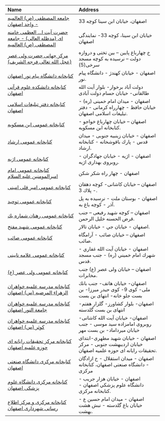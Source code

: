 | Name                                                                                               | Address                                                                                             |
|:---------------------------------------------------------------------------------------------------|:----------------------------------------------------------------------------------------------------|
| [جامعه المصطفی (ص) العالمیه - واحد اصفهان](http://dlib.miu.ac.ir)                                  | اصفهان، خیابان ابن سینا کوچه 33                                                                     |
| [حضرت آیت ا... العظمی خامنه ای (مدظله العالی) - جامعه المصطفی (ص) العالمیه](http://Dlib.miu.ac.ir) | خیابان ابن سینا، کوچه 33- نمایندگی اصفهان                                                           |
| [مرکز جهانی حضرت ولی عصر (عجل الله تعالی فرجه الشریف)](http://)                                    | خ چهارباغ پایین – بین تختی و دروازه دولت – نرسیده به کوچه مسجد سرخی(5)                              |
| [كتابخانه دانشگاه پيام نور اصفهان](http://isf-pnu.ac.ir)                                           | اصفهان - خيابان كهندژ - دانشگاه پيام نور.                                                           |
| [کتابخانه دانشکده علوم قرآنی اصفهان](https://dlib.quran.ac.ir/)                                    | دولت آباد برخوار- بلوار آیت الله طالقانی- خیابان حسام دولت آبادی                                    |
| [کتابخانه دفتر تبليغات اسلامی اصفهان](http://morsalat.com)                                         | اصفهان - ميدان امام خمینی (ره) - خيابان حافظ - چهارراه كرمانى - دفتر تبليغات اسلامی اصفهان.         |
| [كتابخانه عمومی ابن مسكویه](http://isfahanpl.ir)                                                   | اصفهان – خیابان چهارباغ خواجو - كتابخانه ابن مسكویه.                                                |
| [كتابخانه عمومی ارشاد](http://ershadlibrary.blogfa.com)                                            | اصفهان - خیابان زينبيه جنوبى - میدان قدس - پارك باقوشخانه - کتابخانه ارشاد.                         |
| [كتابخانه عمومی اژیه](http://ketabejieh.blogfa.com)                                                | اصفهان - اژيه - خیابان جهادگران - روبروی بهداری اژیه.                                               |
| [کتابخانه عمومی امام امیرالمومنین علیه السلام](http://basatin.net)                                 | اصفهان - چهار راه شکر شکن                                                                           |
| [كتابخانه عمومی امير قلی امينى](http://isfahanpl.ir)                                               | اصفهان – خیابان كاشانی- كوچه دهقان - پلاك 3.                                                        |
| [كتابخانه عمومی توحيد](http://isfahanpl.ir)                                                        | اصفهان - بوستان ملت - نرسیده به پل آذر - كوچه باغ به.                                               |
| [كتابخانه عمومی رهنان شماره يك](http://isfahanpl.ir)                                               | اصفهان – كوچه شهید رفیعی – جنب قرض الحسنه خلیل الرحمن.                                              |
| [كتابخانه عمومی شهيد مفتح](http://isfahanpl.ir)                                                    | اصفهان - خيابان جي - خيابان تالار.                                                                  |
| [كتابخانه عمومی صائب](http://.isfahanpl.ir)                                                        | اصفهان – خیابان صائب - آرامگاه صائب.                                                                |
| [كتابخانه عمومی علامه نايينى](http://isfahanpl.ir)                                                 | اصفهان - خيابان آيت الله غفاري - شهرك امام خميني (ره) - جنب مسجد قدس.                               |
| [كتابخانه عمومی ولی عصر (ع)](http://isfahanpl.ir)                                                  | اصفهان – خیابان ولی عصر (ع) جنب مخابرات.                                                            |
| [کتابخانه مدرسه علمیه خواهران الزهراء المرضیه (س) اصفهان](http://)                                 | اصفهان- خیابان هاتف- جنب بانك ملی- كوی 9- كوی حیدر میرزا- بن بست جلو خانه- انتهای بن بست            |
| [کتابخانه مدرسه علمیه خواهران جامعة النور اصفهان](http://)                                         | اصفهان- بلوار كشاورز- گلزار هفتم- انتهای بن بست گلدسته                                              |
| [کتابخانه مدرسه علمیه خواهران کوثر (س) اصفهان](http://)                                            | اصفهان- خیابان آیت الله كاشانی- روبروی امامزاده سید موسی - جنب خیابان میرداماد- بن بست مهر          |
| [کتابخانه مرکز تحقیقات رایانه ای حوزه علمیه اصفهان](http://hozeh.org)                              | اصفهان - خیابان شهید مطهری-ابتدای خیابان اردیبهشت جنوبی - مرکز تحقیقات رایانه ای حوزه علمیه اصفهان. |
| [کتابخانه مرکزی دانشگاه صنعتی اصفهان](http://lib.iut.ac.ir)                                        | اصفهان - میدان استقلال - خ ازادگان - دانشگاه صنعتی اصفهان، کتابخانه مرکزی                           |
| [كتابخانه مركزی دانشگاه علوم پزشكی اصفهان](http://lib.mui.ac.ir)                                   | اصفهان - خيابان هزار جريب - دانشگاه علوم پزشكي اصفهان - كتابخانه مركزى.                             |
| [کتابخانه مرکزی و مرکز اطلاع رسانی شهرداری اصفهان](http://cle.ir)                                  | اصفهان - میدان امام حسین ع - خیابان باغ گلدسته - نبش هشت بهشت.                                      |